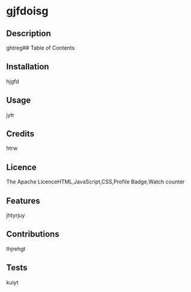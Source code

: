 # gjfdoisg
 


## Description



ghtreg## Table of Contents







## Installation



hjgfd



## Usage



jytr



## Credits



htrw



## Licence



The Apache LicenceHTML,JavaScript,CSS,Profile Badge,Watch counter





## Features



jhtyrjuy



## Contributions



thjrehgt



## Tests



kuiyt